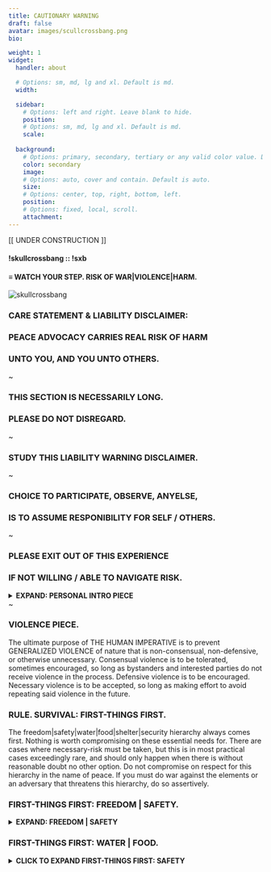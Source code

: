 ```yaml
---
title: CAUTIONARY WARNING
draft: false
avatar: images/scullcrossbang.png
bio: 

weight: 1
widget:
  handler: about

  # Options: sm, md, lg and xl. Default is md.
  width:

  sidebar:
    # Options: left and right. Leave blank to hide.
    position:
    # Options: sm, md, lg and xl. Default is md.
    scale:
  
  background:
    # Options: primary, secondary, tertiary or any valid color value. Default is primary.
    color: secondary
    image:
    # Options: auto, cover and contain. Default is auto.
    size:
    # Options: center, top, right, bottom, left.
    position:
    # Options: fixed, local, scroll.
    attachment: 
---
```

[[ UNDER CONSTRUCTION ]]

#### !skullcrossbang :: !sxb
#### ≡ WATCH YOUR STEP. RISK OF WAR|VIOLENCE|HARM.
![skullcrossbang](images/sxb_icon.jpg)

### CARE STATEMENT & LIABILITY DISCLAIMER:
### PEACE ADVOCACY CARRIES REAL RISK OF HARM
### UNTO YOU, AND YOU UNTO OTHERS.
~
### THIS SECTION IS NECESSARILY LONG.
### PLEASE DO NOT DISREGARD.
~
### STUDY THIS LIABILITY WARNING DISCLAIMER.
~
### CHOICE TO PARTICIPATE, OBSERVE, ANYELSE,
### IS TO ASSUME RESPONIBILITY FOR SELF / OTHERS.
~
### PLEASE EXIT OUT OF THIS EXPERIENCE
### IF NOT WILLING / ABLE TO NAVIGATE RISK.
<details>
    <summary><b>EXPAND: PERSONAL INTRO PIECE</b> </summary>
This is perhaps the most important content piece in the entire time machine for peace social invention program. The problem with our society in general, with perhaps exception of the prepper community, is that we have a default tendency to wait until a tragedy is too little too late. A core imperative this program brings to the forefront is prevention and preemption, to prepare and plan for 'potential inevitabilities', no matter how negligible their chances seem. I will share now, my personal position with regard to ensuring the safety of me and mine. I will share dangerous pitfalls I encountered along the way to Season 1 of The Wilder-ness Adventures, so that you may avoid such yourself. I will outline in great detail the potential dangers (physical, social, mental) that you may face should you choose to engage, and depending on how intensely you do.

Although I will always care, and hold my pain close deep in my heart, I will not set myself up to be another scapegoat, and I will not hold myself accountable for failure by a given local community to look out for those individuals a part of, who have pure and good intentions in heart, plus the will to brave the risk of insisting on doing not just the right thing, but much more. I do recognize the fact that I will be positioning myself in a seat of influence, and my primary effort will always be to correct and adapt should emergent damage present, but I will need to rely on those not necessarily interested in direct participation, but still interested in the well being of their community and The Brave Souls who step up in the name of world peace. We must break this cycle of person blaming, and the greater part of my work over the decades has been to architect, invent, and engineer a safer, more secure and Humane way---something we can pattern among ourselves and our communities, to prevent and preempt needless tragedy, trauma, generalized violence, and not least, the distorted fantasies of martyrdom and other needless self-violence. 

If this were some other cause, or a 'movement' rah-rah-rah, I would perhaps consider otherwise. World peace is different. This is an existential matter, and I cannot in good conscience relent to persecution or attack, for this is too important. If I knew of a better way, as in if I knew somebody else were on this explicit track for establishing computational peace per piece computer framework, then I perhaps would have relented to fear long ago, for no need to stand up and take that risk. Alas, in serious regard by second consideration, it wouldn't matter if somebody else were already pushing at pulling this: if we were aligned, well then we would naturally converge on the single hyper-constrained unique solution to the world peace problem.

Those that fail to align, they will be stripped off the timetree, and so I should too, should my vision and heart not be true. I have faith in the greater thing, the universal piece, for it has saved me several times yet before by many way. This, this experience right here? The Wilder-ness, that thing wilder than the wilderness itself, it is real. 'I am', 'We are', so real, crazy wild, it to me is simple pure and goosebump-scary. The stakes are always high.
</details>
~

### VIOLENCE PIECE.
The ultimate purpose of THE HUMAN IMPERATIVE is to prevent GENERALIZED VIOLENCE of nature that is non-consensual, non-defensive, or otherwise unnecessary. Consensual violence is to be tolerated, sometimes encouraged, so long as bystanders and interested parties do not receive violence in the process. Defensive violence is to be encouraged. Necessary violence is to be accepted, so long as making effort to avoid repeating said violence in the future.

### RULE. SURVIVAL: FIRST-THINGS FIRST.
The freedom|safety|water|food|shelter|security hierarchy always comes first. Nothing is worth compromising on these essential needs for. There are cases where necessary-risk must be taken, but this is in most practical cases exceedingly rare, and should only happen when there is without reasonable doubt no other option. Do not compromise on respect for this hierarchy in the name of peace. If you must do war against the elements or an adversary that threatens this hierarchy, do so assertively.

### FIRST-THINGS FIRST: FREEDOM | SAFETY.
<details>
    <summary><b>EXPAND: FREEDOM | SAFETY</b> </summary>
Unless you are justly so, for you pose an active threat to yourself or others, you are no good to anybody locked up or incapacitated. Martyrdom is stupid. Ending up locked away in a psych ward by deliberate action is stupid. You will do nothing for the greater good by getting yourself killed or locked up in some name-of.

Safety is essential for maintaining the hierarchy. If you are dying of thirst, slipping on ice to be washed away by the river you attempted to drink from is a foolish way to die. Again, necessary risk at times presents, but this is rare for the 
</details>

### FIRST-THINGS FIRST: WATER | FOOD.
<details>
    <summary><b>CLICK TO EXPAND FIRST-THINGS FIRST: SAFETY</b> </summary>
</details>
